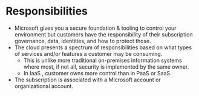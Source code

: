 # Responsibilities

- Microsoft gives you a secure foundation & tooling to control your environment but customers have the responsibility of their subscription governance, data, identities, and how to protect those.
- The cloud presents a spectrum of responsibilities based on what types of services and/or features a customer may be consuming.
  - This is unlike more traditional on-premises information systems where most, if not all, security is implemented by the same owner.
  - In IaaS , customer owns more control than in PaaS or SaaS.
- The subscription is associated with a Microsoft account or organizational account.
